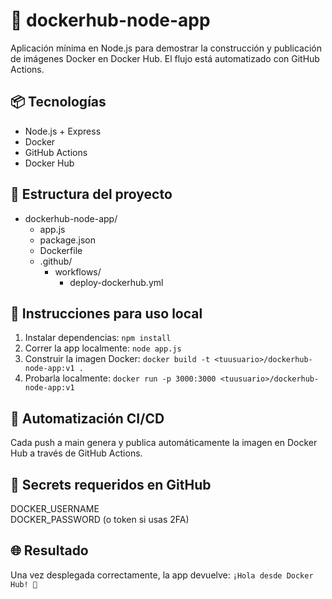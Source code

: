 # 🚀 dockerhub-node-app

Aplicación mínima en Node.js para demostrar la construcción y publicación de imágenes Docker en Docker Hub. El flujo está automatizado con GitHub Actions.

## 📦 Tecnologías

- Node.js + Express
- Docker
- GitHub Actions
- Docker Hub

## 🧰 Estructura del proyecto

- dockerhub-node-app/
    - app.js  
    - package.json  
    - Dockerfile  
    - .github/
        - workflows/
            - deploy-dockerhub.yml

 
## 🐳 Instrucciones para uso local

1. Instalar dependencias:
   `npm install`
2. Correr la app localmente:
   `node app.js`
3. Construir la imagen Docker:
   `docker build -t <tuusuario>/dockerhub-node-app:v1 .`
4. Probarla localmente:
   `docker run -p 3000:3000 <tuusuario>/dockerhub-node-app:v1`

## 🔁 Automatización CI/CD
Cada push a main genera y publica automáticamente la imagen en Docker Hub a través de GitHub Actions.

## 🔐 Secrets requeridos en GitHub
DOCKER_USERNAME  
DOCKER_PASSWORD (o token si usas 2FA)  

## 🌐 Resultado
Una vez desplegada correctamente, la app devuelve:
`¡Hola desde Docker Hub! 🚀`
